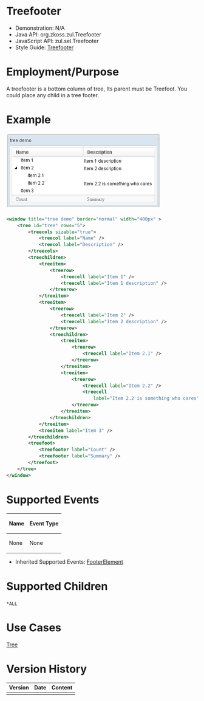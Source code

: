

# Treefooter

- Demonstration: N/A
- Java API: <javadoc>org.zkoss.zul.Treefooter</javadoc>
- JavaScript API:
  <javadoc directory="jsdoc">zul.sel.Treefooter</javadoc>
- Style Guide: [
  Treefooter](ZK_Style_Guide/XUL_Component_Specification/Treefooter)

# Employment/Purpose

A treefooter is a bottom column of tree, Its parent must be Treefoot.
You could place any child in a tree footer.

# Example

![](images/ZKComRef_Tree_Example.png)

``` xml
<window title="tree demo" border="normal" width="400px" >
    <tree id="tree" rows="5">
        <treecols sizable="true">
            <treecol label="Name" />
            <treecol label="Description" />
        </treecols>
        <treechildren>
            <treeitem>
                <treerow>
                    <treecell label="Item 1" />
                    <treecell label="Item 1 description" />
                </treerow>
            </treeitem>
            <treeitem>
                <treerow>
                    <treecell label="Item 2" />
                    <treecell label="Item 2 description" />
                </treerow>
                <treechildren>
                    <treeitem>
                        <treerow>
                            <treecell label="Item 2.1" />
                        </treerow>
                    </treeitem>
                    <treeitem>
                        <treerow>
                            <treecell label="Item 2.2" />
                            <treecell
                                label="Item 2.2 is something who cares" />
                        </treerow>
                    </treeitem>
                </treechildren>
            </treeitem>
            <treeitem label="Item 3" />
        </treechildren>
        <treefoot>
            <treefooter label="Count" />
            <treefooter label="Summary" />
        </treefoot>
    </tree>
</window>
```

# Supported Events

<table>
<thead>
<tr class="header">
<th><center>
<p>Name</p>
</center></th>
<th><center>
<p>Event Type</p>
</center></th>
</tr>
</thead>
<tbody>
<tr class="odd">
<td><p>None</p></td>
<td><p>None</p></td>
</tr>
</tbody>
</table>

- Inherited Supported Events: [
  FooterElement](ZK_Component_Reference/Base_Components/FooterElement#Supported_Events)

# Supported Children

`*ALL`

# Use Cases

[ Tree](ZK_Component_Reference/Data/Tree#Use_Cases)

# Version History



| Version | Date | Content |
|---------|------|---------|
|         |      |         |



